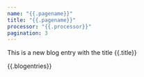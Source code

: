 ```yaml
---
name: "{{.pagename}}"
title: "{{.pagename}}"
processor: "{{.processor}}"
pagination: 3
---
```

This is a new blog entry with the title {{.title}}

{{.blogentries}}